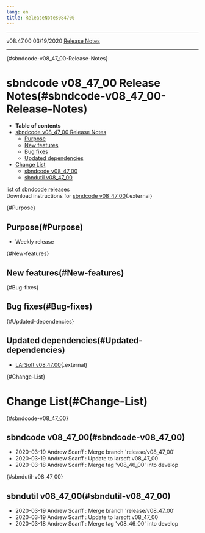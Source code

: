 ```yaml
---
lang: en
title: ReleaseNotes084700
---
```


  ----------- ------------ -- -- ------------------------------------------------------
  v08.47.00   03/19/2020         [Release Notes](ReleaseNotes084700.html)
  ----------- ------------ -- -- ------------------------------------------------------

{#sbndcode-v08_47_00-Release-Notes}

sbndcode v08\_47\_00 Release Notes(#sbndcode-v08_47_00-Release-Notes)
======================================================================================

-   **Table of contents**
-   [sbndcode v08\_47\_00 Release
    Notes](#sbndcode-v08_47_00-Release-Notes)
    -   [Purpose](#Purpose)
    -   [New features](#New-features)
    -   [Bug fixes](#Bug-fixes)
    -   [Updated dependencies](#Updated-dependencies)
-   [Change List](#Change-List)
    -   [sbndcode v08\_47\_00](#sbndcode-v08_47_00)
    -   [sbndutil v08\_47\_00](#sbndutil-v08_47_00)

[list of sbndcode
releases](List_of_SBND_code_releases.html)\
Download instructions for [sbndcode
v08\_47\_00](http://scisoft.fnal.gov/scisoft/bundles/sbnd/v08_47_00/sbndcode-v08_47_00.html){.external}

{#Purpose}

Purpose(#Purpose)
----------------------------------

-   Weekly release

{#New-features}

New features(#New-features)
--------------------------------------------

{#Bug-fixes}

Bug fixes(#Bug-fixes)
--------------------------------------

{#Updated-dependencies}

Updated dependencies(#Updated-dependencies)
------------------------------------------------------------

-   [LArSoft
    v08.47.00](https://cdcvs.fnal.gov/redmine/projects/larsoft/wiki/ReleaseNotes084700){.external}

{#Change-List}

Change List(#Change-List)
==========================================

{#sbndcode-v08_47_00}

sbndcode v08\_47\_00(#sbndcode-v08_47_00)
----------------------------------------------------------

-   2020-03-19 Andrew Scarff : Merge branch \'release/v08\_47\_00\'
-   2020-03-19 Andrew Scarff : Update to larsoft v08\_47\_00
-   2020-03-18 Andrew Scarff : Merge tag \'v08\_46\_00\' into develop

{#sbndutil-v08_47_00}

sbndutil v08\_47\_00(#sbndutil-v08_47_00)
----------------------------------------------------------

-   2020-03-19 Andrew Scarff : Merge branch \'release/v08\_47\_00\'
-   2020-03-19 Andrew Scarff : Update to larsoft v08\_47\_00
-   2020-03-18 Andrew Scarff : Merge tag \'v08\_46\_00\' into develop
